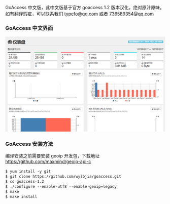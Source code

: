 GoAccess 中文版，此中文版基于官方 goaccess 1.2 版本汉化，绝对原汁原味。如有翻译瑕疵，可以联系我们 typefo@qq.com 或者 736589354@qq.com

### GoAccess 中文界面

![screenshots](screenshots.png)

### GoAccess 安装方法

编译安装之前需要安装 geoip 开发包，下载地址 https://github.com/maxmind/geoip-api-c

```
$ yum install -y git
$ git clone https://github.com/wylbjia/goaccess.git
$ cd goaccess-1.2
$ ./configure --enable-utf8 --enable-geoip=legacy
$ make
$ make install
```

